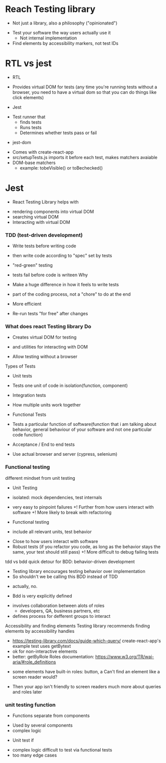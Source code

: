 # Reach Testing library
- Not just a library, also a philosophy ("opinionated")
+ Test your software the way users actually use it
	+ Not internal implementation
+ Find elements by accessibility markers, not test IDs

# RTL vs jest
- RTL
+ Provides virtual DOM for tests (any time you're running tests without a browser, you need to have a virtual dom so that you can do things like click elements)
- Jest
+ Test runner that
	+ finds tests
	+ Runs tests
	+ Determines whether tests pass or fail
	
- jest-dom
+ Comes with create-react-app
+ src/setupTests.js imports it before each test, makes matchers avaiable
+ DOM-base matchers
	+ example: tobeVisible() or toBechecked()

# Jest
- React Testing Library helps with
+ rendering components into virtual DOM
+ searching virtual DOM
+ Interacting with virtual DOM

### TDD (test-driven development)
- Write tests before writing code
+ then write code according to "spec" set by tests
- "red-green" testing
+ tests fail before code is writeen
Why
- Make a huge difference in how it feels to write tests
+ part of the coding process, not a "chore" to do at the end
- More efficient
+ Re-run tests "for free" after changes

### What does react Testing library Do
- Creates virtual DOM for testing
+ and utilities for interacting with DOM
- Allow testing without a browser

Types of Tests
- Unit tests
+ Tests one unit of code in isolation(function, component)
- Integration tests
+ How multiple units work together
- Functional Tests
+ Tests a particular function of software(function that i am talking about behavior, general behaviour of your software and not one particular code function)
- Acceptance / End to end tests
+ Use actual browser and server (cypress, selenium)

### Functional testing
different mindset from unit testing
- Unit Testing
* isolated: mock dependencies, test internals
+ very easy to pinpoint failures
+! Further from how users interact with software
+! More likely to break with refactoring
- Functional testing
* include all relevant units, test behavior
+ Close to how users interact with software
+ Robust tests (if you refactor you code, as long as the behavior stays the same, your test should still pass)
+! More difficult to debug failing tests

tdd vs bdd
quick detour for BDD: behavior-driven development
- Testing library encourages testing behavior over implementation
- So shouldn't we be calling this BDD instead of TDD
+ actually, no.
- Bdd is very explicitly defined
+ involves collaboration between alots of roles
	+ developers, QA, business partners, etc
+ defines process for defferent groups to interact

Accessibility and finding elements
Testing library recommends finding elements by accessibility handles
- https://testing-library.com/docs/guide-which-query/
create-react-app's example test uses getBytext
- ok for non-interactive elements
- better: getByRole
Roles documentation: https://www.w3.org/TR/wai-aria/#role_definitions
+ some elements have built-in roles: button, a
Can't find an element like a screen reader would?
- Then your app isn't friendly to screen readers
much more about queries and roles later

### unit testing function
- Functions separate from components
+ Used by several components
+ complex logic
- Unit test if
+ complex logic difficult  to test via functional tests
+ too many edge cases

